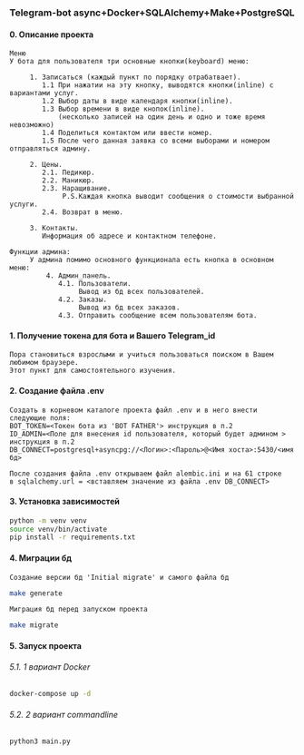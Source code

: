 ### Telegram-bot async+Docker+SQLAlchemy+Make+PostgreSQL
#### 0. Описание проекта
```text
Меню
У бота для пользователя три основные кнопки(keyboard) меню:

     1. Записаться (каждый пункт по порядку отрабатвает). 
        1.1 При нажатии на эту кнопку, выводятся кнопки(inline) с вариантами услуг. 
        1.2 Выбор даты в виде календаря кнопки(inline).
        1.3 Выбор времени в виде кнопок(inline). 
            (несколько записей на один день и одно и тоже время невозможно)
        1.4 Поделиться контактом или ввести номер.
        1.5 После чего данная заявка со всеми выборами и номером отправляться админу.
    
     2. Цены.
        2.1. Педикюр.
        2.2. Маникюр.
        2.3. Наращивание.
             P.S.Каждая кнопка выводит сообщения о стоимости выбранной услуги. 
        2.4. Возврат в меню.    
        
     3. Контакты. 
        Информация об адресе и контактном телефоне.
       
Функции админа:
     У админа помимо основного функционала есть кнопка в основном меню:
         4. Админ_панель.
            4.1. Пользователи.
                 Вывод из бд всех пользователей.
            4.2. Заказы.
                 Вывод из бд всех заказов.
            4.3. Отправить сообщение всем пользователям бота.
```
#### 1. Получение токена для бота и Вашего Telegram_id
```text
Пора становиться взрослыми и учиться пользоваться поиском в Вашем любимом браузере.
Этот пункт для самостоятельного изучения.
```
#### 2. Создание файла .env
```text
Создать в корневом каталоге проекта файл .env и в него внести следующие поля:
BOT_TOKEN=<Токен бота из 'BOT FATHER'> инструкция в п.2
ID_ADMIN=<Поле для внесения id пользователя, который будет админом > инструкция в п.2
DB_CONNECT=postgresql+asyncpg://<Логин>:<Пароль>@<Имя хоста>:5430/<имя бд>
```
```text
После создания файла .env открываем файл alembic.ini и на 61 строке
в sqlalchemy.url = <вставляем значение из файла .env DB_CONNECT> 
```
#### 3. Установка зависимостей
```bash
python -m venv venv
source venv/bin/activate
pip install -r requirements.txt
```
#### 4. Миграции бд
```text
Создание версии бд 'Initial migrate' и самого файла бд 
```
```bash
make generate
```
```text
Миграция бд перед запуском проекта
```
```bash
make migrate
```
#### 5. Запуск проекта
###### 5.1. 1 вариант Docker
```bash
docker-compose up -d                       
```
###### 5.2. 2 вариант commandline
```bash
python3 main.py                        
```